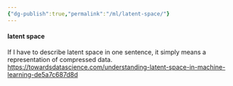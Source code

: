 ```yaml
---
{"dg-publish":true,"permalink":"/ml/latent-space/"}
---
```



#### latent space
If I have to describe latent space in one sentence, it simply means a representation of compressed data. https://towardsdatascience.com/understanding-latent-space-in-machine-learning-de5a7c687d8d